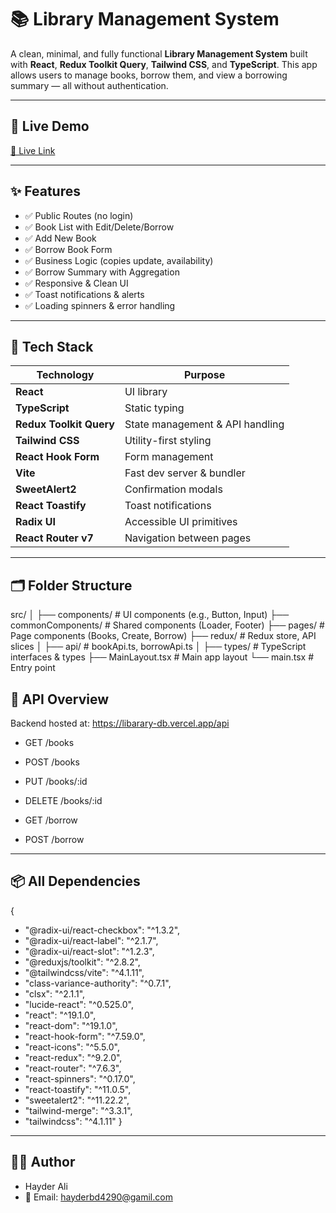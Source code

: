 
# 📚 Library Management System

A clean, minimal, and fully functional **Library Management System** built with **React**, **Redux Toolkit Query**, **Tailwind CSS**, and **TypeScript**. This app allows users to manage books, borrow them, and view a borrowing summary — all without authentication.

---

## 🚀 Live Demo

[🔗 Live Link](https://your-deployment-url.com)

---

## ✨ Features

- ✅ Public Routes (no login)
- ✅ Book List with Edit/Delete/Borrow
- ✅ Add New Book
- ✅ Borrow Book Form
- ✅ Business Logic (copies update, availability)
- ✅ Borrow Summary with Aggregation
- ✅ Responsive & Clean UI
- ✅ Toast notifications & alerts
- ✅ Loading spinners & error handling

---

## 🧩 Tech Stack

| Technology        | Purpose                          |
|-------------------|----------------------------------|
| **React**         | UI library                       |
| **TypeScript**    | Static typing                    |
| **Redux Toolkit Query** | State management & API handling |
| **Tailwind CSS**  | Utility-first styling            |
| **React Hook Form** | Form management                |
| **Vite**          | Fast dev server & bundler        |
| **SweetAlert2**   | Confirmation modals              |
| **React Toastify**| Toast notifications              |
| **Radix UI**      | Accessible UI primitives         |
| **React Router v7**| Navigation between pages        |

---

## 🗂️ Folder Structure
src/
│
├── components/ # UI components (e.g., Button, Input)
├── commonComponents/ # Shared components (Loader, Footer)
├── pages/ # Page components (Books, Create, Borrow)
├── redux/ # Redux store, API slices
│ ├── api/ # bookApi.ts, borrowApi.ts
│
├── types/ # TypeScript interfaces & types
├── MainLayout.tsx # Main app layout
└── main.tsx # Entry point

## 🧾 API Overview
Backend hosted at: https://libarary-db.vercel.app/api

- GET /books

- POST /books

- PUT /books/:id

- DELETE /books/:id

- GET /borrow

- POST /borrow


---

## 📦 All Dependencies
{
  - "@radix-ui/react-checkbox": "^1.3.2",
  - "@radix-ui/react-label": "^2.1.7",
  - "@radix-ui/react-slot": "^1.2.3",
  - "@reduxjs/toolkit": "^2.8.2",
  - "@tailwindcss/vite": "^4.1.11",
  - "class-variance-authority": "^0.7.1",
  - "clsx": "^2.1.1",
  - "lucide-react": "^0.525.0",
  - "react": "^19.1.0",
  - "react-dom": "^19.1.0",
  - "react-hook-form": "^7.59.0",
  - "react-icons": "^5.5.0",
  - "react-redux": "^9.2.0",
  - "react-router": "^7.6.3",
  - "react-spinners": "^0.17.0",
  - "react-toastify": "^11.0.5",
  - "sweetalert2": "^11.22.2",
  - "tailwind-merge": "^3.3.1",
  - "tailwindcss": "^4.1.11"
}

---

## 🙋‍♂️ Author
- Hayder Ali 
- 📧 Email: hayderbd4290@gamil.com



